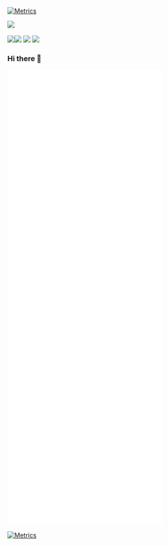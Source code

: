 
[![Metrics](https://github.com/nprasad2077/nprasad2077/actions/workflows/main.yml/badge.svg)](https://github.com/nprasad2077/nprasad2077/actions/workflows/main.yml)


![](http://github-profile-summary-cards.vercel.app/api/cards/profile-details?username=nprasad2077&theme=github_dark) 


![](http://github-profile-summary-cards.vercel.app/api/cards/repos-per-language?username=nprasad2077&theme=github_dark)![](http://github-profile-summary-cards.vercel.app/api/cards/most-commit-language?username=nprasad2077&theme=github_dark) 
![](http://github-profile-summary-cards.vercel.app/api/cards/stats?username=nprasad2077&theme=github_dark) ![](http://github-profile-summary-cards.vercel.app/api/cards/productive-time?username=nprasad2077&theme=github_dark&utcOffset=8) 



### Hi there 👋

![Metrics](/github-metrics.svg)
<!--
**nprasad2077/nprasad2077** is a ✨ _special_ ✨ repository because its `README.md` (this file) appears on your GitHub profile.

Here are some ideas to get you started:

- 🔭 I’m currently working on ...
- 🌱 I’m currently learning ...
- 👯 I’m looking to collaborate on ...
- 🤔 I’m looking for help with ...
- 💬 Ask me about ...
- 📫 How to reach me: ...
- 😄 Pronouns: ...
- ⚡ Fun fact: ...
-->
[![Metrics](https://github.com/nprasad2077/nprasad2077/actions/workflows/main.yml/badge.svg)](https://github.com/nprasad2077/nprasad2077/actions/workflows/main.yml)



